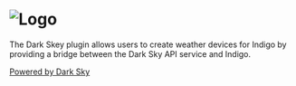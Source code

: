# ![Logo](https://github.com/DaveL17/WUnderground7/wiki/img/img_WUndergroundLogo.png)

The Dark Skey plugin allows users to create weather devices for Indigo by 
providing a bridge between the Dark Sky API service and Indigo.

[Powered by Dark Sky](https://darksky.net/poweredby/)

